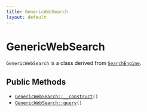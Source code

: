 ```yaml
---
title: GenericWebSearch
layout: default
---
```


# GenericWebSearch

<code>GenericWebSearch</code> is a class derived from <code><a href="SearchEngine">SearchEngine</a></code>.

## Public Methods

* <code><a href="GenericWebSearch%3A%3A__construct">GenericWebSearch::__construct</a>()</code>
* <code><a href="GenericWebSearch%3A%3Aquery">GenericWebSearch::query</a>()</code>

